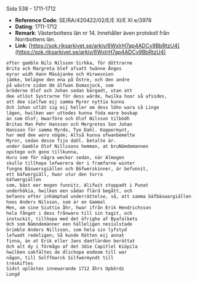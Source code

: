 Sida 538 - 1711-1712

- **Reference Code**: SE/RA/420422/02/E/E XI/E XI e/3978
- **Dating**: 1711-1712
- **Remark**: Västerbottens län nr 14. Innehåller även protokoll från Norrbottens län.
- **Link**: [https://sok.riksarkivet.se/arkiv/6WxlrH7ap4ADCv9BbRtzU4](https://sok.riksarkivet.se/arkiv/6WxlrH7ap4ADCv9BbRtzU4)

```txt linenums="1"
efter gamble Nils Nilsson Sirkka, för döttrarne
Brita och Margreta blef afsatt twänne Änges
myrar widh Hann Mäsäjanke och Hirwesnien
jämke, belägne den ena på Östre, och den andre
på wästre sidan Om älfwan Dumasjock, som
bröderne Olof och Johan sedan bärgadt, utan att
dee utlöst Systrarne för dess wärde, hwilka hoor så afsides,
att dee sielfwe eij samma Myrer nyttia kunna
Och Johan utlät sig eij heller om dess löhn wara så Linge
lägen, hwilken wer uttedes kunna föda mare boskap
än som Olof; Hwarföre och Olof Nilsson tilbödh
Britas Man Pehr Hansson och Mergretes Son Johan
Hansson för samma Myrdo, Tyo Dahl. Koppermynt,
har med dee woro nögde; Altså kunna ofwanbemelte
Myror, sedan desse Tijo dahl. betalte är.
under Gamble Olof Nillssons hemman, at bruNämdemannen
opstego och gono tillkunna,
Huru som för några weckor sedan, när Almogen
skulle tillhopa lefwerera der i framfarne winter
fungne Bäswersgiällen och Böfwerskinner, är befunnit,
ett bäfwergiäll, hwar utur den torra
bäfwergiällen
som, bäst eer mogen funnitz, Alifwit stoppadt i Punat
underhökia, hwilken een sådan flärd begått, och
befanns efter inhämptad underrättelse, så, att samma bäfbäswargiällen
hoos Anders Nilsson, som är en Gammal
Men, om sine Siuttio åhr, hwar ifrån Erik Hendrichsson
hela fånget i dess frånwaro till sin tagit, och
instuckit, tillhopa med det öfrighe af Byafalkets
Och som Nämndemänner een hälleligen nesiulstade
Grimble Anders Nillsson, som hela sin lyfstyd
lefwadt redeligen; Så kunde Rätten eij annat
finna, än at Erik eller Jans dantlärden berättat
Och alt dy i förmågo af det 3die Capitlel Kiöpila
hwilken sakfältes de dlichopa endoom till war
någon, till Solffmarck Silfwermyndt till
treskiftes
Sidst uplästes innewarande 1712 åhrs Opbördz
Lungd
```
